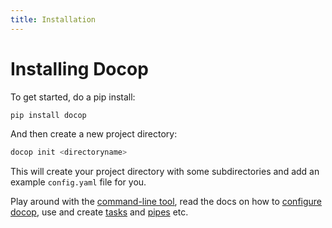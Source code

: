 ```yaml
---
title: Installation
---
```

# Installing Docop

To get started, do a pip install:

```bash
pip install docop
```

And then create a new project directory:

```bash
docop init <directoryname>
```

This will create your project directory with some subdirectories and add an example `config.yaml` file for you.

Play around with the [command-line tool](cmdline.md), read the docs on how to [configure docop](config.md), use and create [tasks](tasks.md) and [pipes](pipes.md) etc.

